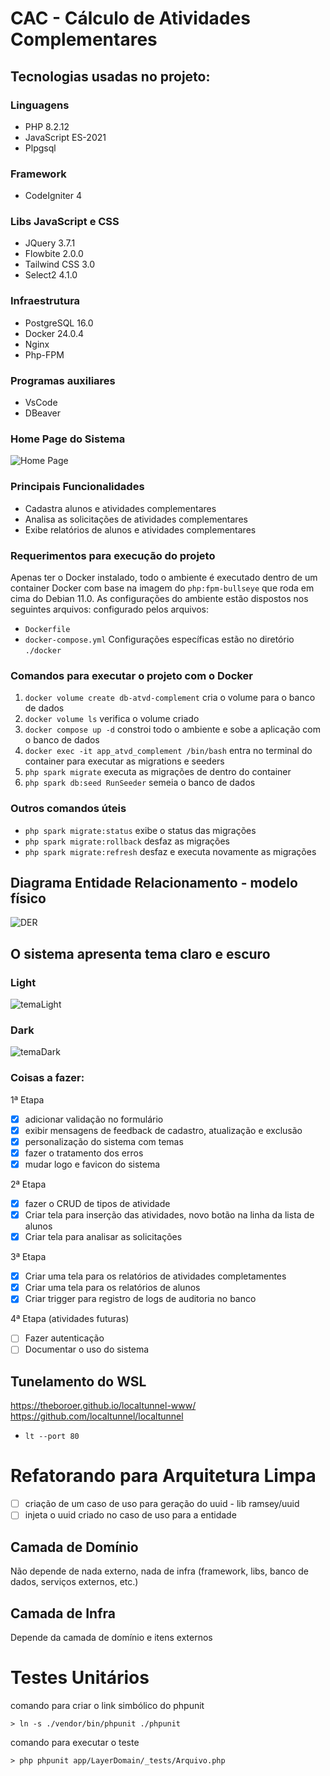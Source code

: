 # CAC - Cálculo de Atividades Complementares

## Tecnologias usadas no projeto:

### Linguagens
- PHP 8.2.12
- JavaScript ES-2021
- Plpgsql
### Framework
- CodeIgniter 4
### Libs JavaScript e CSS
- JQuery 3.7.1
- Flowbite 2.0.0
- Tailwind CSS 3.0
- Select2 4.1.0
### Infraestrutura
- PostgreSQL 16.0
- Docker 24.0.4
- Nginx
- Php-FPM
### Programas auxiliares
- VsCode
- DBeaver

### Home Page do Sistema
<img src="/public/assets/homePage.png" alt="Home Page">


### Principais Funcionalidades
- Cadastra alunos e atividades complementares
- Analisa as solicitações de atividades complementares
- Exibe relatórios de alunos e atividades complementares

### Requerimentos para execução do projeto

Apenas ter o Docker instalado, todo o ambiente é executado dentro de um container Docker com base na imagem do `php:fpm-bullseye` que roda em cima do Debian 11.0.
As configurações do ambiente estão dispostos nos seguintes arquivos:
configurado pelos arquivos:
- `Dockerfile`
- `docker-compose.yml`
Configurações específicas estão no diretório `./docker`

### Comandos para executar o projeto com o Docker

1. `docker volume create db-atvd-complement` cria o volume para o banco de dados
2. `docker volume ls` verifica o volume criado
3. `docker compose up -d` constroi todo o ambiente e sobe a aplicação com o banco de dados
4. `docker exec -it app_atvd_complement /bin/bash` entra no terminal do container para executar as migrations e seeders
5. `php spark migrate` executa as migrações de dentro do container
6. `php spark db:seed RunSeeder` semeia o banco de dados
### Outros comandos úteis
- `php spark migrate:status` exibe o status das migrações
- `php spark migrate:rollback` desfaz as migrações
- `php spark migrate:refresh` desfaz e executa novamente as migrações

## Diagrama Entidade Relacionamento - modelo físico
<img src="/public/assets/MER.png" alt="DER">

## O sistema apresenta tema claro e escuro

### Light
<img src="/public/assets/temaLight.png" alt="temaLight">

### Dark
<img src="/public/assets/temaDark.png" alt="temaDark">

### Coisas a fazer:

1ª Etapa
- [x] adicionar validação no formulário
- [x] exibir mensagens de feedback de cadastro, atualização e exclusão
- [x] personalização do sistema com temas
- [x] fazer o tratamento dos erros
- [x] mudar logo e favicon do sistema

2ª Etapa
- [x] fazer o CRUD de tipos de atividade
- [x] Criar tela para inserção das atividades, novo botão na linha da lista de alunos
- [x] Criar tela para analisar as solicitações

3ª Etapa
- [x] Criar uma tela para os relatórios de atividades completamentes
- [x] Criar uma tela para os relatórios de alunos
- [x] Criar trigger para registro de logs de auditoria no banco

4ª Etapa (atividades futuras)
- [ ] Fazer autenticação
- [ ] Documentar o uso do sistema

## Tunelamento do WSL

https://theboroer.github.io/localtunnel-www/
https://github.com/localtunnel/localtunnel

- `lt --port 80`


# Refatorando para Arquitetura Limpa

- [ ] criação de um caso de uso para geração do uuid - lib ramsey/uuid
- [ ] injeta o uuid criado no caso de uso para a entidade

## Camada de Domínio
Não depende de nada externo, nada de infra (framework, libs, banco de dados, serviços externos, etc.)

## Camada de Infra
Depende da camada de domínio e itens externos


# Testes Unitários
comando para criar o link simbólico do phpunit
```console
> ln -s ./vendor/bin/phpunit ./phpunit
```

comando para executar o teste
```
> php phpunit app/LayerDomain/_tests/Arquivo.php
```
